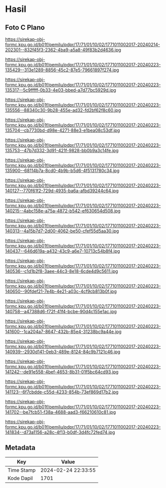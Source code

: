 # Hasil

## Foto C Plano

https://sirekap-obj-formc.kpu.go.id/b01f/pemilu/pdpr/17/71/01/10/02/1771011002017-20240214-202301--832f45f3-2362-4ba9-a5a8-49f83b2d4636.jpg

https://sirekap-obj-formc.kpu.go.id/b01f/pemilu/pdpr/17/71/01/10/02/1771011002017-20240223-135429--313e1289-8856-45c2-87e5-79661897f274.jpg

https://sirekap-obj-formc.kpu.go.id/b01f/pemilu/pdpr/17/71/01/10/02/1771011002017-20240223-135317--5c9fffff-0b33-4e03-bbed-a7d77bc5929d.jpg

https://sirekap-obj-formc.kpu.go.id/b01f/pemilu/pdpr/17/71/01/10/02/1771011002017-20240223-135556--88340c30-9b28-455e-ad32-fd2bf62f8c60.jpg

https://sirekap-obj-formc.kpu.go.id/b01f/pemilu/pdpr/17/71/01/10/02/1771011002017-20240223-135704--cb7730bd-d98e-4271-88e3-e1bea08c53df.jpg

https://sirekap-obj-formc.kpu.go.id/b01f/pemilu/pdpr/17/71/01/10/02/1771011002017-20240223-135753--47b7d332-3d91-421f-9828-bb0b9a3c14fe.jpg

https://sirekap-obj-formc.kpu.go.id/b01f/pemilu/pdpr/17/71/01/10/02/1771011002017-20240223-135900--68114b7a-8cd0-4b9b-b5d6-4f5131780c34.jpg

https://sirekap-obj-formc.kpu.go.id/b01f/pemilu/pdpr/17/71/01/10/02/1771011002017-20240223-140127--770f61f2-729d-4935-ba6a-afbd39244c64.jpg

https://sirekap-obj-formc.kpu.go.id/b01f/pemilu/pdpr/17/71/01/10/02/1771011002017-20240223-140215--4abc158e-a75a-4872-b542-ef630654d508.jpg

https://sirekap-obj-formc.kpu.go.id/b01f/pemilu/pdpr/17/71/01/10/02/1771011002017-20240223-140313--4a15b7d7-2d00-4062-be50-cfef55d5aa30.jpg

https://sirekap-obj-formc.kpu.go.id/b01f/pemilu/pdpr/17/71/01/10/02/1771011002017-20240223-140437--646d619a-a432-43c9-a6e7-10713c54b8f4.jpg

https://sirekap-obj-formc.kpu.go.id/b01f/pemilu/pdpr/17/71/01/10/02/1771011002017-20240223-140536--c1d1b2f8-3aee-44c3-8e18-6cde4d9c5611.jpg

https://sirekap-obj-formc.kpu.go.id/b01f/pemilu/pdpr/17/71/01/10/02/1771011002017-20240223-140650--90fdef21-7e4b-4e21-a03c-4cf9cb813b0f.jpg

https://sirekap-obj-formc.kpu.go.id/b01f/pemilu/pdpr/17/71/01/10/02/1771011002017-20240223-140758--a47388d6-f72f-41f4-bcbe-90d4c155e1ac.jpg

https://sirekap-obj-formc.kpu.go.id/b01f/pemilu/pdpr/17/71/01/10/02/1771011002017-20240223-141600--1ca204a7-8647-432b-85e4-31238bc9a44e.jpg

https://sirekap-obj-formc.kpu.go.id/b01f/pemilu/pdpr/17/71/01/10/02/1771011002017-20240223-140939--2930d141-0eb3-489e-8124-84c9b7121c46.jpg

https://sirekap-obj-formc.kpu.go.id/b01f/pemilu/pdpr/17/71/01/10/02/1771011002017-20240223-141242--de91e558-4bef-4653-8b31-01f5bc64cd93.jpg

https://sirekap-obj-formc.kpu.go.id/b01f/pemilu/pdpr/17/71/01/10/02/1771011002017-20240223-141123--6f7cbdde-c55d-4233-854b-73ef869d17b2.jpg

https://sirekap-obj-formc.kpu.go.id/b01f/pemilu/pdpr/17/71/01/10/02/1771011002017-20240223-141702--be7fcb51-f38a-4688-aad3-f66210610c81.jpg

https://sirekap-obj-formc.kpu.go.id/b01f/pemilu/pdpr/17/71/01/10/02/1771011002017-20240223-141834--d73a1156-a28c-4f13-b0df-3d4fc72fed74.jpg


## Metadata

| Key        | Value               |
| ---------- | ------------------- |
| Time Stamp | 2024-02-24 22:33:55 |
| Kode Dapil | 1701                |



